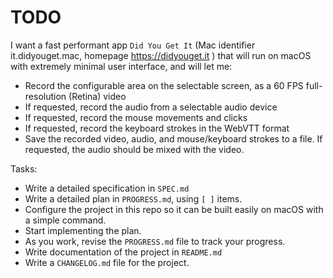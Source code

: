 
# TODO

I want a fast performant app `Did You Get It` (Mac identifier it.didyouget.mac, homepage https://didyouget.it ) that will run on macOS with extremely minimal user interface, and will let me: 

- Record the configurable area on the selectable screen, as a 60 FPS full-resolution (Retina) video
- If requested, record the audio from a selectable audio device
- If requested, record the mouse movements and clicks
- If requested, record the keyboard strokes in the WebVTT format
- Save the recorded video, audio, and mouse/keyboard strokes to a file. If requested, the audio should be mixed with the video.

Tasks: 

- Write a detailed specification in `SPEC.md`
- Write a detailed plan in `PROGRESS.md`, using `[ ]` items. 
- Configure the project in this repo so it can be built easily on macOS with a simple command. 
- Start implementing the plan. 
- As you work, revise the `PROGRESS.md` file to track your progress. 
- Write documentation of the project in `README.md`
- Write a `CHANGELOG.md` file for the project. 


